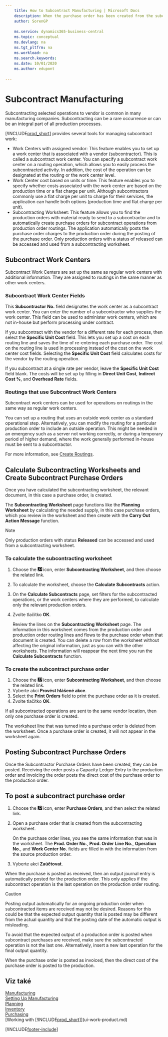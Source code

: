 ```yaml
---
    title: How to Subcontract Manufacturing | Microsoft Docs
    description: When the purchase order has been created from the subcontractor worksheet, then it can be posted.
    author: SorenGP

    ms.service: dynamics365-business-central
    ms.topic: conceptual
    ms.devlang: na
    ms.tgt_pltfrm: na
    ms.workload: na
    ms.search.keywords:
    ms.date: 10/01/2020
    ms.author: edupont

---
```

# Subcontract Manufacturing
Subcontracting selected operations to vendor is common in many manufacturing companies. Subcontracting can be a rare occurrence or can be an integral part of all production processes.

[!INCLUDE[prod_short](includes/prod_short.md)] provides several tools for managing subcontract work:

- Work Centers with assigned vendor: This feature enables you to set up a work center that is associated with a vendor (subcontractor). This is called a subcontract work center. You can specify a subcontract work center on a routing operation, which allows you to easily process the subcontracted activity. In addition, the cost of the operation can be designated at the routing or the work center level.
- Work Center cost based on units or time: This feature enables you to specify whether costs associated with the work center are based on the production time or a flat charge per unit. Although subcontractors commonly use a flat charge per unit to charge for their services, the application can handle both options (production time and flat charge per unit).
- Subcontracting Worksheet: This feature allows you to find the production orders with material ready to send to a subcontractor and to automatically create purchase orders for subcontract operations from production order routings. The application automatically posts the purchase order charges to the production order during the posting of the purchase order. Only production orders with a status of released can be accessed and used from a subcontracting worksheet.

## Subcontract Work Centers
Subcontract Work Centers are set up the same as regular work centers with additional information. They are assigned to routings in the same manner as other work centers.

### Subcontract Work Center Fields
This **Subcontractor No.** field designates the work center as a subcontract work center. You can enter the number of a subcontractor who supplies the work center. This field can be used to administer work centers, which are not in-house but perform processing under contract.

If you subcontract with the vendor for a different rate for each process, then select the **Specific Unit Cost** field. This lets you set up a cost on each routing line and saves the time of re-entering each purchase order. The cost on the routing line is used in processing instead of the cost on the work center cost fields. Selecting the **Specific Unit Cost** field calculates costs for the vendor by the routing operation.

If you subcontract at a single rate per vendor, leave the **Specific Unit Cost** field blank. The costs will be set up by filling in **Direct Unit Cost**, **Indirect Cost %**, and **Overhead Rate** fields.

### Routings that use Subcontract Work Centers
Subcontract work centers can be used for operations on routings in the same way as regular work centers.

You can set up a routing that uses an outside work center as a standard operational step. Alternatively, you can modify the routing for a particular production order to include an outside operation. This might be needed in an emergency such as a server not working correctly, or during a temporary period of higher demand, where the work generally performed in-house must be sent to a subcontractor.

For more information, see [Create Routings](production-how-to-create-routings.md).

## Calculate Subcontracting Worksheets and Create Subcontract Purchase Orders
Once you have calculated the subcontracting worksheet, the relevant document, in this case a purchase order, is created.

The **Subcontracting Worksheet** page functions like the **Planning Worksheet** by calculating the needed supply, in this case purchase orders, which you review in the worksheet and then create with the **Carry Out Action Message** function.

> [!NOTE]  
> Only production orders with status **Released** can be accessed and used from a subcontracting worksheet.

### To calculate the subcontracting worksheet
1. Choose the ![Lightbulb that opens the Tell Me feature](media/ui-search/search_small.png "Tell me what you want to do") icon, enter **Subcontracting Worksheet**, and then choose the related link.
2. To calculate the worksheet, choose the **Calculate Subcontracts** action.
3. On the **Calculate Subcontracts** page, set filters for the subcontracted operations, or the work centers where they are performed, to calculate only the relevant production orders.
4. Zvolte tlačítko **OK**.

   Review the lines on the **Subcontracting Worksheet** page. The information in this worksheet comes from the production order and production order routing lines and flows to the purchase order when that document is created. You can delete a row from the worksheet without affecting the original information, just as you can with the other worksheets. The information will reappear the next time you run the **Calculate Subcontracts** function.

### To create the subcontract purchase order
1. Choose the ![Lightbulb that opens the Tell Me feature](media/ui-search/search_small.png "Tell me what you want to do") icon, enter **Subcontracting Worksheet**, and then choose the related link.
2. Vyberte akci **Provést hlášené akce**.
3. Select the **Print Orders** field to print the purchase order as it is created.
4. Zvolte tlačítko **OK**.

If all subcontracted operations are sent to the same vendor location, then only one purchase order is created.

The worksheet line that was turned into a purchase order is deleted from the worksheet. Once a purchase order is created, it will not appear in the worksheet again.

## Posting Subcontract Purchase Orders
Once the Subcontractor Purchase Orders have been created, they can be posted. Receiving the order posts a Capacity Ledger Entry to the production order and invoicing the order posts the direct cost of the purchase order to the production order.

## To post a subcontract purchase order
1. Choose the ![Lightbulb that opens the Tell Me feature](media/ui-search/search_small.png "Tell me what you want to do") icon, enter **Purchase Orders**, and then select the related link.
2. Open a purchase order that is created from the subcontracting worksheet.

   On the purchase order lines, you see the same information that was in the worksheet. The **Prod. Order No.**, **Prod. Order Line No.**, **Operation No.**, and **Work Center No.** fields are filled in with the information from the source production order.

3. Vyberte akci **Zaúčtovat**.

When the purchase is posted as received, then an output journal entry is automatically posted for the production order. This only applies if the subcontract operation is the last operation on the production order routing.

> [!CAUTION]  
> Posting output automatically for an ongoing production order when subcontracted items are received may not be desired. Reasons for this could be that the expected output quantity that is posted may be different from the actual quantity and that the posting date of the automatic output is misleading.
>
> To avoid that the expected output of a production order is posted when subcontract purchases are received, make sure the subcontracted operation is not the last one. Alternatively, insert a new last operation for the final output quantity.

When the purchase order is posted as invoiced, then the direct cost of the purchase order is posted to the production.

## Viz také
[Manufacturing](production-manage-manufacturing.md)    
[Setting Up Manufacturing](production-configure-production-processes.md)  
[Planning](production-planning.md)      
[Inventory](inventory-manage-inventory.md)  
[Purchasing](purchasing-manage-purchasing.md)  
[Working with [!INCLUDE[prod_short](includes/prod_short.md)]](ui-work-product.md)


[!INCLUDE[footer-include](includes/footer-banner.md)]